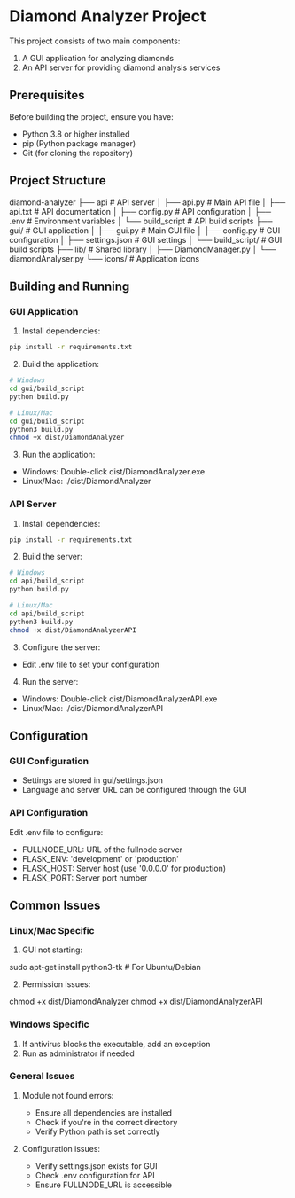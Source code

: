 # Diamond Analyzer Project

This project consists of two main components:
1. A GUI application for analyzing diamonds
2. An API server for providing diamond analysis services

## Prerequisites

Before building the project, ensure you have:
- Python 3.8 or higher installed
- pip (Python package manager)
- Git (for cloning the repository)

## Project Structure

diamond-analyzer
├── api                  # API server
│   ├── api.py           # Main API file
│   ├── api.txt          # API documentation
│   ├── config.py        # API configuration
│   ├── .env             # Environment variables
│   └── build_script   # API build scripts
├── gui/                 # GUI application
│   ├── gui.py          # Main GUI file
│   ├── config.py       # GUI configuration
│   ├── settings.json   # GUI settings
│   └── build_script/   # GUI build scripts
├── lib/                # Shared library
│   ├── DiamondManager.py
│   └── diamondAnalyser.py
└── icons/             # Application icons

## Building and Running

### GUI Application

1. Install dependencies:
```bash
pip install -r requirements.txt
```
2. Build the application:
```bash
# Windows
cd gui/build_script
python build.py

# Linux/Mac
cd gui/build_script
python3 build.py
chmod +x dist/DiamondAnalyzer
```
3. Run the application:
- Windows: Double-click dist/DiamondAnalyzer.exe
- Linux/Mac: ./dist/DiamondAnalyzer

### API Server

1. Install dependencies:
```bash
pip install -r requirements.txt
```

2. Build the server:
```bash
# Windows
cd api/build_script
python build.py

# Linux/Mac
cd api/build_script
python3 build.py
chmod +x dist/DiamondAnalyzerAPI
```
3. Configure the server:

* Edit .env file to set your configuration

4. Run the server:
- Windows: Double-click dist/DiamondAnalyzerAPI.exe
- Linux/Mac: ./dist/DiamondAnalyzerAPI


## Configuration

### GUI Configuration
- Settings are stored in gui/settings.json
- Language and server URL can be configured through the GUI

### API Configuration
Edit .env file to configure:
- FULLNODE_URL: URL of the fullnode server
- FLASK_ENV: 'development' or 'production'
- FLASK_HOST: Server host (use '0.0.0.0' for production)
- FLASK_PORT: Server port number

## Common Issues

### Linux/Mac Specific
1. GUI not starting:

sudo apt-get install python3-tk  # For Ubuntu/Debian

2. Permission issues:

chmod +x dist/DiamondAnalyzer
chmod +x dist/DiamondAnalyzerAPI

### Windows Specific
1. If antivirus blocks the executable, add an exception
2. Run as administrator if needed

### General Issues
1. Module not found errors:
   - Ensure all dependencies are installed
   - Check if you're in the correct directory
   - Verify Python path is set correctly

2. Configuration issues:
   - Verify settings.json exists for GUI
   - Check .env configuration for API
   - Ensure FULLNODE_URL is accessible



